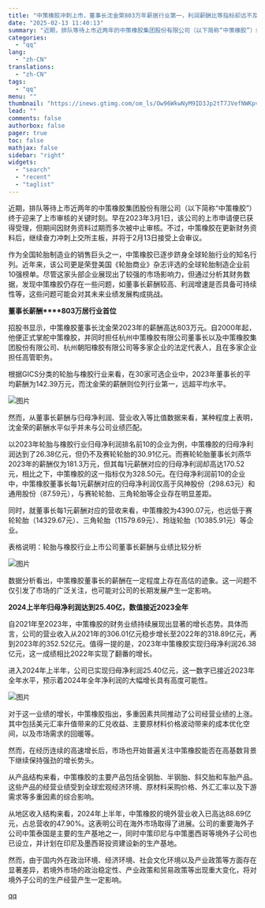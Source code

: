 ```yaml
---
title: "中策橡胶冲刺上市，董事长沈金荣803万年薪居行业第一，利润薪酬比等指标却远不及赛轮轮胎等企业"
date: "2025-02-13 11:40:13"
summary: "近期，排队等待上市近两年的中策橡胶集团股份有限公司（以下简称“中策橡胶”）终于迎来了上市审核的关键时..."
categories:
  - "qq"
lang:
  - "zh-CN"
translations:
  - "zh-CN"
tags:
  - "qq"
menu: ""
thumbnail: "https://inews.gtimg.com/om_ls/Ow96WkwNyM9ID3Jp2tT7JVefNWKpvCzyfeMZVKgIuJ9NIAA_640360/0"
lead: ""
comments: false
authorbox: false
pager: true
toc: false
mathjax: false
sidebar: "right"
widgets:
  - "search"
  - "recent"
  - "taglist"
---
```


近期，排队等待上市近两年的中策橡胶集团股份有限公司（以下简称“中策橡胶”）终于迎来了上市审核的关键时刻。早在2023年3月1日，该公司的上市申请便已获得受理，但期间因财务资料过期而多次被中止审核。不过，中策橡胶在更新财务资料后，继续奋力冲刺上交所主板，并将于2月13日接受上会审议。

作为全国轮胎制造业的销售巨头之一，中策橡胶已逐步跻身全球轮胎行业的知名行列。近年来，该公司更是荣登美国《轮胎商业》杂志评选的全球轮胎制造企业前10强榜单。尽管这家头部企业展现出了较强的市场影响力，但通过分析其财务数据，发现中策橡胶仍存在一些问题，如董事长薪酬较高、利润增速是否具备可持续性等，这些问题可能会对其未来业绩发展构成挑战。

**董事长薪酬****803万居行业首位**

招股书显示，中策橡胶董事长沈金荣2023年的薪酬高达803万元。自2000年起，他便正式掌舵中策橡胶，并同时担任杭州中策橡胶有限公司董事长以及中策橡胶集团股份有限公司、杭州朝阳橡胶有限公司等多家企业的法定代表人，且在多家企业担任高管职务。

根据GICS分类的轮胎与橡胶行业来看，在30家可选企业中，2023年董事长的平均薪酬为142.39万元，而沈金荣的薪酬则位列行业第一，远超平均水平。

![图片](https://inews.gtimg.com/om_bt/OoWtjeOkOcJgh8t4BhSFg7r59mPa_aXzzIHhaL-z8_NLMAA/641)

然而，从董事长薪酬与归母净利润、营业收入等比值数据来看，某种程度上表明，沈金荣的薪酬水平似乎并未与公司业绩匹配。

以2023年轮胎与橡胶行业归母净利润排名前10的企业为例，中策橡胶的归母净利润达到了26.38亿元，但仍不及赛轮轮胎的30.91亿元。而赛轮轮胎董事长刘燕华2023年的薪酬仅为181.3万元，但其每1元薪酬对应的归母净利润却高达170.52元，相比之下，中策橡胶的这一指标仅为328.50元。在归母净利润前10的企业中，中策橡胶董事长每1元薪酬对应的归母净利润仅高于风神股份（298.63元）和通用股份（87.59元），与赛轮轮胎、三角轮胎等企业存在明显差距。

同时，就董事长每1元薪酬对应的营收来看，中策橡胶为4390.07元，也远低于赛轮轮胎（14329.67元）、三角轮胎（11579.69元）、玲珑轮胎（10385.91元）等企业。

表格说明：轮胎与橡胶行业上市公司董事长薪酬与业绩比较分析

![图片](https://inews.gtimg.com/om_bt/O7ssAyB0f-7tp8S7o82STzOe7HTACdL92zhRhdUh8WyxYAA/641)

数据分析看出，中策橡胶董事长的薪酬在一定程度上存在高估的迹象。这一问题不仅引发了市场的广泛关注，也可能对公司的长期发展产生一定影响。

**2024上半年归母净利润达到25.40亿，数值接近2023全年**

自2021年至2023年，中策橡胶的财务业绩持续展现出显著的增长态势。具体而言，公司的营业收入从2021年的306.01亿元稳步增长至2022年的318.89亿元，再到2023年的352.52亿元。值得一提的是，2023年中策橡胶实现归母净利润26.38亿元，这一成绩相比2022年实现了翻番的增长。

进入2024年上半年，公司已实现归母净利润25.40亿元，这一数字已接近2023年全年水平，预示着2024年全年净利润的大幅增长具有高度可能性。

![图片](https://inews.gtimg.com/om_bt/OfdMwCwGvLTQx6wdjt-0AlsSMmHgUaDBzj5xpi9seipP4AA/641)

对于这一业绩的增长，中策橡胶指出，多重因素共同推动了公司经营业绩的上涨。其中包括美元汇率升值带来的汇兑收益、主要原材料价格波动带来的成本优化空间，以及市场需求的回暖等。

然而，在经历连续的高速增长后，市场也开始普遍关注中策橡胶能否在高基数背景下继续保持强劲的增长势头。

从产品结构来看，中策橡胶的主要产品包括全钢胎、半钢胎、斜交胎和车胎产品。这些产品的经营业绩受到全球宏观经济环境、原材料采购价格、外汇汇率以及下游需求等多重因素的综合影响。

从地区收入结构来看，2024年上半年，中策橡胶的境外营业收入已高达88.69亿元，占总营收的47.90%。这表明公司在海外市场取得了进展。公司的重要海外子公司中策泰国是主要的生产基地之一，同时中策印尼与中策墨西哥等境外子公司也已设立，并计划在印尼及墨西哥投资建设新的生产基地。

然而，由于国内外在政治环境、经济环境、社会文化环境以及产业政策等方面存在显著差异，若境外市场的政治稳定性、产业政策和贸易政策等出现重大变化，将对境外子公司的生产经营产生一定影响。

[qq](https://new.qq.com/rain/a/20250213A03HQE00)
